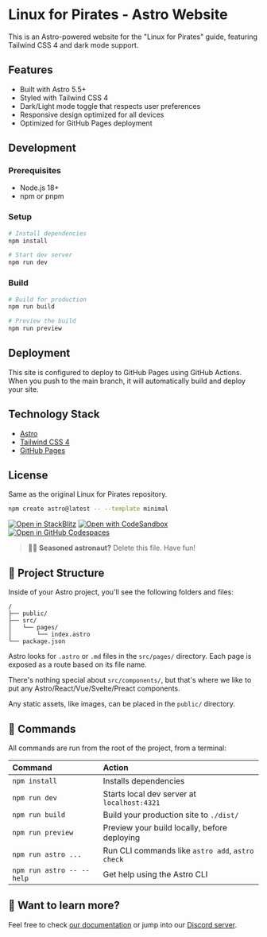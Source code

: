 # Linux for Pirates - Astro Website

This is an Astro-powered website for the "Linux for Pirates" guide, featuring Tailwind CSS 4 and dark mode support.

## Features

- Built with Astro 5.5+
- Styled with Tailwind CSS 4
- Dark/Light mode toggle that respects user preferences
- Responsive design optimized for all devices
- Optimized for GitHub Pages deployment

## Development

### Prerequisites

- Node.js 18+ 
- npm or pnpm

### Setup

```bash
# Install dependencies
npm install

# Start dev server
npm run dev
```

### Build

```bash
# Build for production
npm run build

# Preview the build
npm run preview
```

## Deployment

This site is configured to deploy to GitHub Pages using GitHub Actions. When you push to the main branch, it will automatically build and deploy your site.

## Technology Stack

- [Astro](https://astro.build/)
- [Tailwind CSS 4](https://tailwindcss.com/)
- [GitHub Pages](https://pages.github.com/)

## License

Same as the original Linux for Pirates repository.

```sh
npm create astro@latest -- --template minimal
```

[![Open in StackBlitz](https://developer.stackblitz.com/img/open_in_stackblitz.svg)](https://stackblitz.com/github/withastro/astro/tree/latest/examples/minimal)
[![Open with CodeSandbox](https://assets.codesandbox.io/github/button-edit-lime.svg)](https://codesandbox.io/p/sandbox/github/withastro/astro/tree/latest/examples/minimal)
[![Open in GitHub Codespaces](https://github.com/codespaces/badge.svg)](https://codespaces.new/withastro/astro?devcontainer_path=.devcontainer/minimal/devcontainer.json)

> 🧑‍🚀 **Seasoned astronaut?** Delete this file. Have fun!

## 🚀 Project Structure

Inside of your Astro project, you'll see the following folders and files:

```text
/
├── public/
├── src/
│   └── pages/
│       └── index.astro
└── package.json
```

Astro looks for `.astro` or `.md` files in the `src/pages/` directory. Each page is exposed as a route based on its file name.

There's nothing special about `src/components/`, but that's where we like to put any Astro/React/Vue/Svelte/Preact components.

Any static assets, like images, can be placed in the `public/` directory.

## 🧞 Commands

All commands are run from the root of the project, from a terminal:

| Command                   | Action                                           |
| :------------------------ | :----------------------------------------------- |
| `npm install`             | Installs dependencies                            |
| `npm run dev`             | Starts local dev server at `localhost:4321`      |
| `npm run build`           | Build your production site to `./dist/`          |
| `npm run preview`         | Preview your build locally, before deploying     |
| `npm run astro ...`       | Run CLI commands like `astro add`, `astro check` |
| `npm run astro -- --help` | Get help using the Astro CLI                     |

## 👀 Want to learn more?

Feel free to check [our documentation](https://docs.astro.build) or jump into our [Discord server](https://astro.build/chat).
